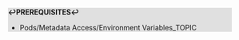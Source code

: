 <div style="margin:2em; background-color: #e0e0e0;">

<strong>↩PREREQUISITES↩</strong>

 * Pods/Metadata Access/Environment Variables_TOPIC

</div>


